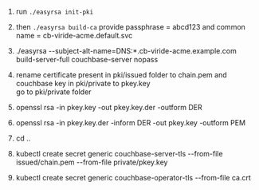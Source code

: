 1. run `./easyrsa init-pki`    
2. then `./easyrsa build-ca` provide passphrase = abcd123 and common name = cb-viride-acme.default.svc    
3. ./easyrsa --subject-alt-name=DNS:*.cb-viride-acme.example.com build-server-full couchbase-server nopass   

4. rename certificate present in pki/issued folder to chain.pem and couchbase key in pki/private to pkey.key   
go to pki/private folder
4. openssl rsa -in pkey.key -out pkey.key.der -outform DER    
5. openssl rsa -in pkey.key.der -inform DER -out pkey.key -outform PEM    

6. cd ..    
7. kubectl create secret generic couchbase-server-tls --from-file issued/chain.pem  --from-file private/pkey.key   
8. kubectl create secret generic couchbase-operator-tls --from-file ca.crt   

